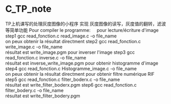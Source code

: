 # C_TP_note
TP上机课写的处理灰度图像的小程序
实现 灰度图像的读写，灰度值的翻转，滤波等简单功能
Pour compiler le programme:     
pour lecture/écriture d'image
  step1 gcc read_fonction.c read_image.c -o file_name                  
    on peux obtenir la résultat directment 
  step2 gcc read_fonction.c write_image.c -o file_name                 
    résultat est write_image.pgm 
pour inverser l'image
  step3 gcc read_fonction.c inverse.c -o file_name                     
    résultat est inverse_write_image.pgm 
pour obtenir histogramme d'image 
  step4 gcc read_fonction.c Histogramme_image.c -o file_name           
    on peux obtenir la résultat directment 
pour obtenir filtre numérique RIF 
  step5 gcc read_fonction.c filter_boderx.c -o file_name               
    résultat est write_filter_boderx.pgm 
  step6 gcc read_fonction.c filter_bodery.c -o file_name               
    résultat est write_filter_bodery.pgm 
